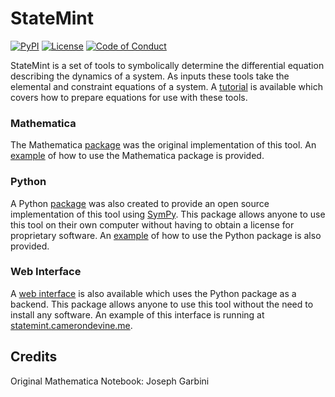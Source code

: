 # StateMint

[![PyPI](https://img.shields.io/pypi/v/StateMint.svg)](https://pypi.org/project/StateMint/)
[![License](https://img.shields.io/github/license/CameronDevine/StateMint.svg)](LICENSE)
[![Code of Conduct](https://img.shields.io/badge/contributor%20covenant-v1.4-blue.svg)](CODE_OF_CONDUCT.md)

StateMint is a set of tools to symbolically determine the differential equation describing the dynamics of a system.
As inputs these tools take the elemental and constraint equations of a system.
A [tutorial](tutorial.md) is available which covers how to prepare equations for use with these tools.

### Mathematica

The Mathematica [package](mathematica) was the original implementation of this tool.
An [example](mathematica/Example.nb) of how to use the Mathematica package is provided.

### Python

A Python [package](python) was also created to provide an open source implementation of this tool using [SymPy](http://www.sympy.org).
This package allows anyone to use this tool on their own computer without having to obtain a license for proprietary software.
An [example](python/Example.ipynb) of how to use the Python package is also provided.

### Web Interface

A [web interface](web) is also available which uses the Python package as a backend.
This package allows anyone to use this tool without the need to install any software.
An example of this interface is running at [statemint.camerondevine.me](http://statemint.camerondevine.me).

## Credits

Original Mathematica Notebook: Joseph Garbini
